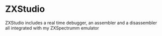 # ZXStudio
ZXStudio includes a real time debugger, an assembler and a disassembler all integrated with my ZXSpectrumm emulator

